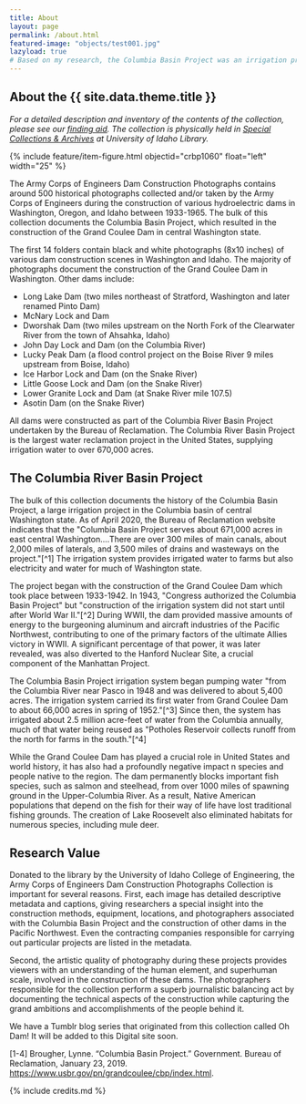 ```yaml
---
title: About
layout: page
permalink: /about.html
featured-image: "objects/test001.jpg"
lazyload: true
# Based on my research, the Columbia Basin Project was an irrigation project, not necessarily a dam construction project. It began with the construction of Grand Coulee Dam but was mainly a large-scale irrigation project. However, none of the other dams, mentioned below, were part of the Columbia Basin Project, they were just other dams constructed in the Pacific Northwest. Therefore, this collection should be renamed to Army Corps of Engineers Dam Construction Photographs, because that is more accurate to what it is. We can still heavily tag Columbia Basin Project and Grand Coulee Dam, since it's the bulk of the collection anyway, so that it comes in Google searches, but as long as those other dams that weren't related to Columbia Basin Project are in the collection, we can't just call it Columbia Basin Project Collection.
---
```


## About the {{ site.data.theme.title }}

*For a detailed description and inventory of the contents of the collection, please see our [finding aid](http://archiveswest.orbiscascade.org/ark:/80444/xv165618/op=fstyle.aspx?t=k&q=). The collection is physically held in [Special Collections & Archives](https://www.lib.uidaho.edu/special-collections/) at University of Idaho Library.*

{% include feature/item-figure.html objectid="crbp1060" float="left" width="25" %}

The Army Corps of Engineers Dam Construction Photographs contains around 500 historical photographs collected and/or taken by the Army Corps of Engineers during the construction of various hydroelectric dams in Washington, Oregon, and Idaho between 1933-1965. The bulk of this collection documents the Columbia Basin Project, which resulted in the construction of the Grand Coulee Dam in central Washington state.

<div class="clearfix"></div>

The first 14 folders contain black and white photographs (8x10 inches) of various dam construction scenes in Washington and Idaho. The majority of photographs document the construction of the Grand Coulee Dam in Washington. Other dams include:

- Long Lake Dam (two miles northeast of Stratford, Washington and later renamed Pinto Dam)
- McNary Lock and Dam
- Dworshak Dam (two miles upstream on the North Fork of the Clearwater River from the town of Ahsahka, Idaho)
- John Day Lock and Dam (on the Columbia River)
- Lucky Peak Dam (a flood control project on the Boise River 9 miles upstream from Boise, Idaho)
- Ice Harbor Lock and Dam (on the Snake River)
- Little Goose Lock and Dam (on the Snake River)
- Lower Granite Lock and Dam (at Snake River mile 107.5)
- Asotin Dam (on the Snake River)

All dams were constructed as part of the Columbia River Basin Project undertaken by the Bureau of Reclamation. The Columbia River Basin Project is the largest water reclamation project in the United States, supplying irrigation water to over 670,000 acres.

## The Columbia River Basin Project

The bulk of this collection documents the history of the Columbia Basin Project, a large irrigation project in the Columbia basin of central Washington state. As of April 2020, the Bureau of Reclamation website indicates that the "Columbia Basin Project serves about 671,000 acres in east central Washington....There are over 300 miles of main canals, about 2,000 miles of laterals, and 3,500 miles of drains and wasteways on the project."[^1] The irrigation system provides irrigated water to farms but also electricity and water for much of Washington state.

The project began with the construction of the Grand Coulee Dam which took place between 1933-1942. In 1943, "Congress authorized the Columbia Basin Project" but "construction of the irrigation system did not start until after World War II."[^2] During WWII, the dam provided massive amounts of energy to the burgeoning aluminum and aircraft industries of the Pacific Northwest, contributing to one of the primary factors of the ultimate Allies victory in WWII. A significant percentage of that power, it was later revealed, was also diverted to the Hanford Nuclear Site, a crucial component of the Manhattan Project. 

The Columbia Basin Project irrigation system began pumping water "from the Columbia River near Pasco in 1948 and was delivered to about 5,400 acres. The irrigation system carried its first water from Grand Coulee Dam to about 66,000 acres in spring of 1952."[^3] Since then, the system has irrigated about 2.5 million acre-feet of water from the Columbia annually, much of that water being reused as "Potholes Reservoir collects runoff from the north for farms in the south."[^4]

While the Grand Coulee Dam has played a crucial role in United States and world history, it has also had a profoundly negative impact n species and people native to the region. The dam permanently blocks important fish species, such as salmon and steelhead, from over 1000 miles of spawning ground in the Upper-Columbia River. As a result, Native American populations that depend on the fish for their way of life have lost traditional fishing grounds. The creation of Lake Roosevelt also eliminated habitats for numerous species, including mule deer.

## Research Value

Donated to the library by the University of Idaho College of Engineering, the Army Corps of Engineers Dam Construction Photographs Collection is important for several reasons. First, each image has detailed descriptive metadata and captions, giving researchers a special insight into the construction methods, equipment, locations, and photographers associated with the Columbia Basin Project and the construction of other dams in the Pacific Northwest. Even the contracting companies responsible for carrying out particular projects are listed in the metadata.

Second, the artistic quality of photography during these projects provides viewers with an understanding of the human element, and superhuman scale, involved in the construction of these dams. The photographers responsible for the collection perform a superb journalistic balancing act by documenting the technical aspects of the construction while capturing the grand ambitions and accomplishments of the people behind it.

We have a Tumblr blog series that originated from this collection called Oh Dam! It will be added to this Digital site soon. 

[1-4] Brougher, Lynne. “Columbia Basin Project.” Government. Bureau of Reclamation, January 23, 2019. https://www.usbr.gov/pn/grandcoulee/cbp/index.html.

{% include credits.md %}
